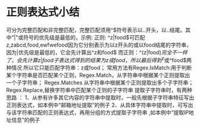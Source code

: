 # 正则表达式小结

可分为完整匹配和非完整匹配，完整匹配须用^$符号表示以..开头，以..结尾。其中"|"或符号的优先级是最低的，示例:
正则: ^z|food$可匹配 z,zabcd,food,ewfwefood因为它分别表示为以z开头的或以food结尾的字符串，因为|优先级是最低的，它会先计算出^z和food$
而正则：^(z|food)$完全不一样了，会先计算z|food子表达式得到的结果为z或food，所以最后得到^z$或^food$两种情况
所以它只能匹配字符串：z或food；
常用方法有Regex.IsMatch:用于判断某个字符串是否匹配某个正则，Regex.Match，从字符串中根据某个正则提取出一个子字符串；
Regex.Matches 从字符串中根据某个正则提取出多个子字符串；Regex.Replace,替换字符串中匹配某个正则的子字符串
提取子字符串时，有两种思路 ：
1、从参有许多其它内容的字符串中提取时，一般先根据子字符串特征写出正则表达式，如本例中“邮箱地址提取”的例子
2、从具体字符串中提取时，可写出与该字符串匹配的正则表达式，再用分组的方式提取子字符串 ,如本例中“提取IP地址信息”的例子
